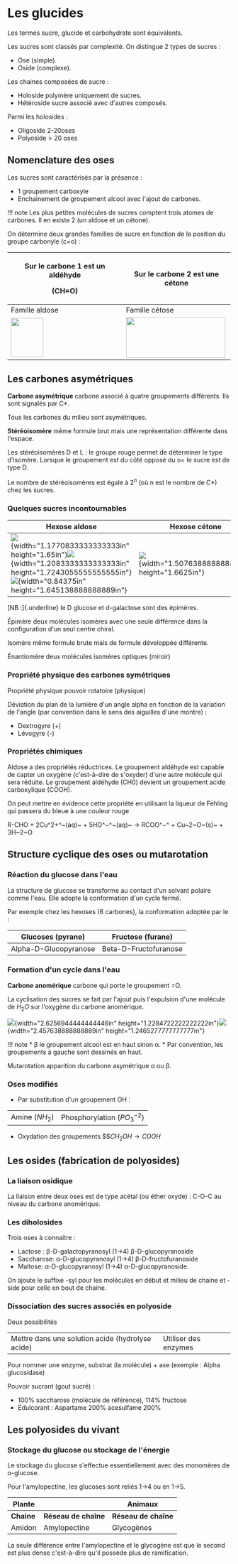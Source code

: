 # Les glucides

Les termes sucre, glucide et carbohydrate sont équivalents.

Les sucres sont classés par complexité. On distingue 2 types de sucres :

* Ose (simple).
* Oside (complexe).

Les chaines composées de sucre :

* Holoside polymère uniquement de sucres.
* Hétéroside sucre associé avec d'autres composés.

Parmi les holosides :

* Oligoside 2-20oses
* Polyoside \> 20 oses

## Nomenclature des oses

Les sucres sont caractérisés par la présence :

* 1 groupement carboxyle
* Enchainement de groupement alcool avec l'ajout de carbones.

!!! note
    Les plus petites molécules de sucres comptent trois atomes de carbones. Il en existe 2 (un aldose et un cétone).

On détermine deux grandes familles de sucre en fonction de la position du groupe carbonyle (c=o) :

<table>
<colgroup>
<col style="width: 51%" />
<col style="width: 48%" />
</colgroup>
<thead>
<tr class="header">
<th><p><strong>Sur le carbone 1 est un aldéhyde</strong></p>
<p><strong>(CH=O)</strong></p></th>
<th><strong>Sur le carbone 2 est une cétone</strong></th>
</tr>
</thead>
<tbody>
<tr class="odd">
<td>Famille aldose</td>
<td>Famille cétose</td>
</tr>
<tr class="even">
<td><img src="media/image33.jpeg"
style="width:0.75972in;height:0.91875in" /></td>
<td><img src="media/image34.jpeg"
style="width:2.3375in;height:0.96597in" /></td>
</tr>
</tbody>
</table>

## Les carbones asymétriques

__Carbone asymétrique__ carbone associé à quatre groupements différents. Ils sont signalés par C\*.

Tous les carbones du milieu sont asymétriques.

__Stéréoisomère__ même formule brut mais une représentation différente dans
l'espace.

Les stéréoisomères D et L : le groupe rouge permet de déterminer le type d'isomère. Lorsque le groupement est du côté opposé du o= le sucre est de type D.

Le nombre de stéréoisomères est égale à $2^{n}$ (où n est le nombre de C\*) chez les sucres.

### Quelques sucres incontournables

| **Hexose aldose**                                                                                                                                                                                                               | **Hexose cétone**                                                      |
|------------------------------------------------|------------------------|
| ![](media/image35.jpeg){width="1.1770833333333333in" height="1.65in"}![](media/image36.jpeg){width="1.2083333333333333in" height="1.7243055555555555in"}![](media/image37.jpeg){width="0.84375in" height="1.645138888888889in"} | ![](media/image38.jpeg){width="1.507638888888889in" height="1.6625in"} |

[NB :]{.underline} le D glucose et d-galactose sont des épimères.

Épimère deux molécules isomères avec une seule différence dans la configuration d'un seul centre chiral.

Isomère même formule brute mais de formule développée différente.

Énantiomère deux molécules isomères optiques (miroir)

### Propriété physique des carbones symétriques

Propriété physique pouvoir rotatoire (physique)

Déviation du plan de la lumière d'un angle alpha en fonction de la
variation de l'angle (par convention dans le sens des aiguilles d'une
montre) :

* Dextrogyre (+)
* Lévogyre (-)

### Propriétés chimiques 

Aldose a des propriétés réductrices. Le groupement aldéhyde est capable de capter un oxygène (c'est-à-dire de s'oxyder) d'une autre molécule qui sera réduite. Le groupement aldéhyde (CH0) devient un groupement acide
carboxylique (COOH).

On peut mettre en évidence cette propriété en utilisant la liqueur de Fehling qui passera du bleue à une couleur rouge

R-CHO + 2Cu^2+^~(aq)~ + 5HO^−^~(aq)~ → RCOO^−^ + Cu~2~O~(s)~ + 3H~2~O

## Structure cyclique des oses ou mutarotation

### Réaction du glucose dans l'eau

La structure de glucose se transforme au contact d'un solvant polaire comme l'eau. Elle adopte la conformation d'un cycle fermé.

Par exemple chez les hexoses (6 carbones), la conformation adoptée par le :

| **Glucoses (pyrane)** | **Fructose (furane)** |
|-----------------------|-----------------------|
| Alpha-D-Glucopyranose | Beta-D-Fructofuranose |

### Formation d'un cycle dans l'eau

__Carbone anomérique__ carbone qui porte le groupement =O.

La cyclisation des sucres se fait par l'ajout puis l'expulsion d'une molécule de $H_{2}O$ sur l'oxygène du carbone anomérique.

![](media/image39.jpeg){width="2.6256944444444446in"
height="1.2284722222222222in"}![](media/image40.jpeg){width="2.457638888888889in"
height="1.2465277777777777in"}

!!! note
    * β le groupement alcool est en haut sinon α.
    * Par convention, les groupements à gauche sont dessinés en haut.

Mutarotation apparition du carbone asymétrique α ou β.

### Oses modifiés

-   Par substitution d'un groupement OH :

|                       |                                    |
|-----------------------|------------------------------------|
| Amine (${NH}_{2}^{}$) | Phosphorylation (${PO}_{3}^{- 2}$) |

-   Oxydation des groupements $$${CH}_{2}^{}OH \rightarrow COOH$

## Les osides (fabrication de polyosides)

### La liaison osidique

La liaison entre deux oses est de type acétal (ou éther oxyde) : C-O-C
au niveau du carbone anomérique.

### Les diholosides

Trois oses à connaitre :

* Lactose : β-D-galactopyranosyl (1→4) β-D-glucopyranoside
* Saccharose: α-D-glucopyranosyl (1→4) β-D-fructofuranoside
* Maltose: α-D-glucopyranosyl (1→4) α-D-glucopyranoside.

On ajoute le suffixe -syl pour les molécules en début et milieu de chaine et -side pour celle en bout de chaine.

### Dissociation des sucres associés en polyoside

Deux possibilités 

|                                                  |                      |
|--------------------------------------------------|----------------------|
| Mettre dans une solution acide (hydrolyse acide) | Utiliser des enzymes |

Pour nommer une enzyme, substrat (la molécule) + ase (exemple : Alpha glucosidase)

Pouvoir sucrant (gout sucré) :

* 100% saccharose (molécule de référence), 114% fructose
* Édulcorant : Aspartame 200% acesulfame 200%

## Les polyosides du vivant

### Stockage du glucose ou stockage de l'énergie

Le stockage du glucose s'effectue essentiellement avec des monomères de α-glucose.

Pour l'amylopectine, les glucoses sont reliés 1→4 ou en 1→5.

| **Plante** |                      | **Animaux**          |
|------------|----------------------|----------------------|
| **Chaine** | **Réseau de chaîne** | **Réseau de chaîne** |
| Amidon     | Amylopectine         | Glycogènes           |

La seule différence entre l'amylopectine et le glycogène est que le second est plus dense c'est-à-dire qu'il possède plus de ramification.
